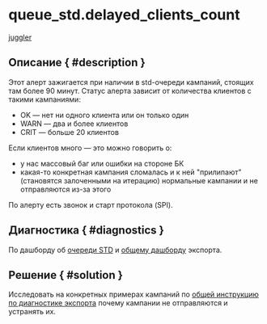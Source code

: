 # queue_std.delayed_clients_count

[juggler](https://juggler.yandex-team.ru/check_details/?host=direct.perl_bsexport&service=queue_std.delayed_clients_count&query=&last=1DAY)

## Описание { #description }
Этот алерт зажигается при наличии в std-очереди кампаний, стоящих там более 90 минут.
Статус алерта зависит от количества клиентов с такими кампаниями:
- OK — нет ни одного клиента или он только один
- WARN — два и более клиентов
- CRIT — больше 20 клиентов

Если клиентов много — это можно говорить о:
- у нас массовый баг или ошибки на стороне БК
- какая-то конкретная кампания сломалась и к ней "прилипают" (становятся залоченными на итерацию) нормальные кампании и не отправляются из-за этого 

По алерту есть звонок и старт протокола (SPI).

## Диагностика { #diagnostics }
По дашборду об [очереди STD](https://solomon.yandex-team.ru/?project=direct&dashboard=bs-export-queue-templated&queue=std&service=bs-export-queue&cluster=app_java-jobs)
и [общему дашборду](https://solomon.yandex-team.ru/?project=direct&dashboard=bs-export-perl&b=6h) экспорта.

## Решение { #solution }
Исследовать на конкретных примерах кампаний по [общей инструкцию по диагностике экспорта](../bs-export-diag.md#how-to) почему кампании не отправляются и устранять их.
